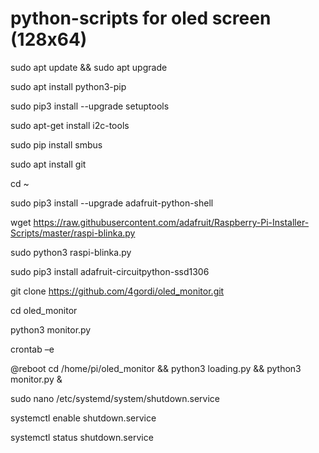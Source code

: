 # python-scripts for oled screen (128x64)

sudo apt update && sudo apt upgrade

sudo apt install python3-pip

sudo pip3 install --upgrade setuptools

sudo apt-get install i2c-tools

sudo pip install smbus

sudo apt install git

cd ~

sudo pip3 install --upgrade adafruit-python-shell

wget https://raw.githubusercontent.com/adafruit/Raspberry-Pi-Installer-Scripts/master/raspi-blinka.py

sudo python3 raspi-blinka.py

sudo pip3 install adafruit-circuitpython-ssd1306

git clone https://github.com/4gordi/oled_monitor.git

cd oled_monitor

python3 monitor.py

crontab –e

@reboot cd /home/pi/oled_monitor && python3 loading.py && python3 monitor.py &

sudo nano /etc/systemd/system/shutdown.service

systemctl enable shutdown.service

systemctl status shutdown.service


